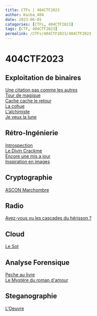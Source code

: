 ```yaml
---
title: CTFs | 404CTF2023
author: Kaiba_404
date: 2023-06-05
categories: [CTFs, 404CTF2023]
tags: [CTF, 404CTF2023]
permalink: /CTFs/404CTF2023/404CTF2023
---
```

# 404CTF2023

## Exploitation de binaires
[Une citation pas comme les autres](/CTFs/404CTF2023/pwn/uneCitation1) <br>
[Tour de magique](/CTFs/404CTF2023/pwn/tourdemagique) <br> 
[Cache cache le retour](/CTFs/404CTF2023/pwn/cachecacheleretour) <br>
[La cohue](/CTFs/404CTF2023/pwn/lacohue) <br>
[L'alchimiste](/CTFs/404CTF2023/pwn/lalchimiste) <br>
[Je veux la lune](/CTFs/404CTF2023/pwn/jeveuxlalune) <br>

## Rétro-Ingénierie
[Introspection](/CTFs/404CTF2023/reverse/introspection) <br>
[Le Divin Crackme](/CTFs/404CTF2023/reverse/ledivincrackme) <br>
[Encore une mis a jour](/CTFs/404CTF2023/reverse/encoreunemisajour) <br>
[Inspiration en images](/CTFs/404CTF2023/reverse/inspirationenimages) <br>

## Cryptographie

[ASCON Marchombre](/CTFs/404CTF2023/Cryptography/ASCONMarchombre) <br>


## Radio

[Avez-vous vu les cascades du hérisson ?](/CTFs/404CTF2023/Radio/herisson) <br>


## Cloud

[Le Sot](/CTFs/404CTF2023/Cloud/leSot) <br>

## Analyse Forensique

[Peche au livre](/CTFs/404CTF2023/pecheaulivre) <br>
[Le Mystère du roman d'amour](/CTFs/404CTF2023/Forensics/roman_damour) <br>

## Steganographie

[L'Oeuvre](/CTFs/404CTF2023/Steganography/L_Oeuvre)